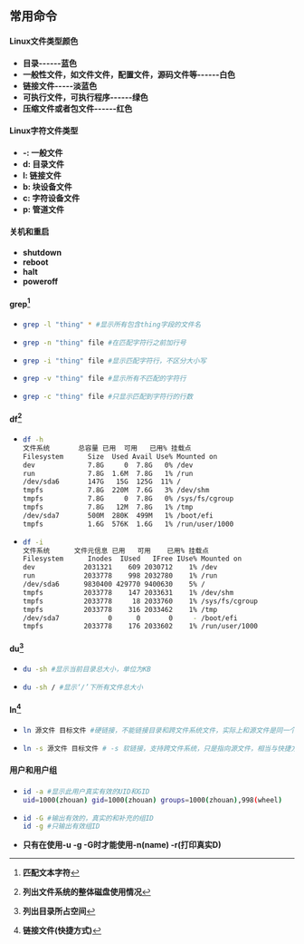 ## 常用命令

#### Linux文件类型颜色

* **目录------蓝色**
* **一般性文件，如文件文件，配置文件，源码文件等------白色**
* **链接文件-----淡蓝色**
* **可执行文件，可执行程序------绿色**
* **压缩文件或者包文件------红色**

#### Linux字符文件类型

* **-: 一般文件**
* **d: 目录文件**
* **l: 链接文件**
* **b: 块设备文件**
* **c: 字符设备文件**
* **p: 管道文件**

#### 关机和重启

* **shutdown**
* **reboot**
* **halt**
* **poweroff**

#### grep[^0]

* ```bash
  grep -l "thing" * #显示所有包含thing字段的文件名
  ```

* ```bash
  grep -n "thing" file #在匹配字符行之前加行号
  ```

* ```bash
  grep -i "thing" file #显示匹配字符行，不区分大小写
  ```

* ```bash
  grep -v "thing" file #显示所有不匹配的字符行
  ```

* ```bash
  grep -c "thing" file #只显示匹配到字符行的行数
  ```

#### df[^1]

* ```bash
  df -h 
  文件系统		 总容量 已用  可用   已用% 挂载点	
  Filesystem      Size  Used Avail Use% Mounted on
  dev             7.8G     0  7.8G   0% /dev
  run             7.8G  1.6M  7.8G   1% /run
  /dev/sda6       147G   15G  125G  11% /
  tmpfs           7.8G  220M  7.6G   3% /dev/shm
  tmpfs           7.8G     0  7.8G   0% /sys/fs/cgroup
  tmpfs           7.8G   12M  7.8G   1% /tmp
  /dev/sda7       500M  280K  499M   1% /boot/efi
  tmpfs           1.6G  576K  1.6G   1% /run/user/1000
  ```

* ```bash
  df -i
  文件系统		文件元信息 已用   可用    已用% 挂载点
  Filesystem      Inodes  IUsed   IFree IUse% Mounted on
  dev            2031321    609 2030712    1% /dev
  run            2033778    998 2032780    1% /run
  /dev/sda6      9830400 429770 9400630    5% /
  tmpfs          2033778    147 2033631    1% /dev/shm
  tmpfs          2033778     18 2033760    1% /sys/fs/cgroup
  tmpfs          2033778    316 2033462    1% /tmp
  /dev/sda7            0      0       0     - /boot/efi
  tmpfs          2033778    176 2033602    1% /run/user/1000
  ```

#### du[^2]

* ```bash
  du -sh #显示当前目录总大小，单位为KB
  ```

* ```bash
  du -sh / #显示‘/’下所有文件总大小
  ```

#### ln[^3]

* ```bash
  ln 源文件 目标文件 #硬链接，不能链接目录和跨文件系统文件，实际上和源文件是同一个
  ```

* ```bash
  ln -s 源文件 目标文件 # -s 软链接，支持跨文件系统，只是指向源文件，相当与快捷方式
  ```

#### 用户和用户组

* ```bash
  id -a #显示此用户真实有效的UID和GID
  uid=1000(zhouan) gid=1000(zhouan) groups=1000(zhouan),998(wheel)
  ```

* ```bash
  id -G #输出有效的，真实的和补充的组ID
  id -g #只输出有效组ID
  ```

* **只有在使用-u -g -G时才能使用-n(name) -r(打印真实D)**

[^0]: **匹配文本字符**
[^1]: **列出文件系统的整体磁盘使用情况**
[^2]: **列出目录所占空间**
[^3]: **链接文件(快捷方式)**